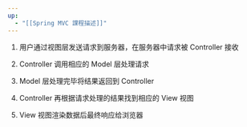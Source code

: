 ```yaml
---
up:
  - "[[Spring MVC 課程描述]]"
---
```

1. 用户通过视图层发送请求到服务器，在服务器中请求被 Controller 接收

2. Controller 调用相应的 Model 层处理请求

3. Model 层处理完毕将结果返回到 Controller

4. Controller 再根据请求处理的结果找到相应的 View 视图

5. View 视图渲染数据后最终响应给浏览器